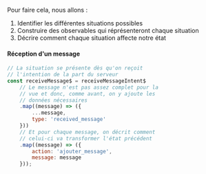 Pour faire cela, nous allons :

1. Identifier les différentes situations possibles
2. Construire des observables qui réprésenteront chaque situation
3. Décrire comment chaque situation affecte notre état

#### Réception d'un message

```js
// La situation se présente dès qu'on reçoit
// l'intention de la part du serveur
const receiveMessage$ = receiveMessageIntent$
	// Le message n'est pas assez complet pour la
	// vue et donc, comme avant, on y ajoute les
	// données nécessaires
	.map((message) => ({
		...message,
		type: 'received_message'
	}))
	// Et pour chaque message, on décrit comment
	// celui-ci va transformer l'état précédent
	.map((message) => ({
		action: 'ajouter_message',
		message: message
	}));
```
